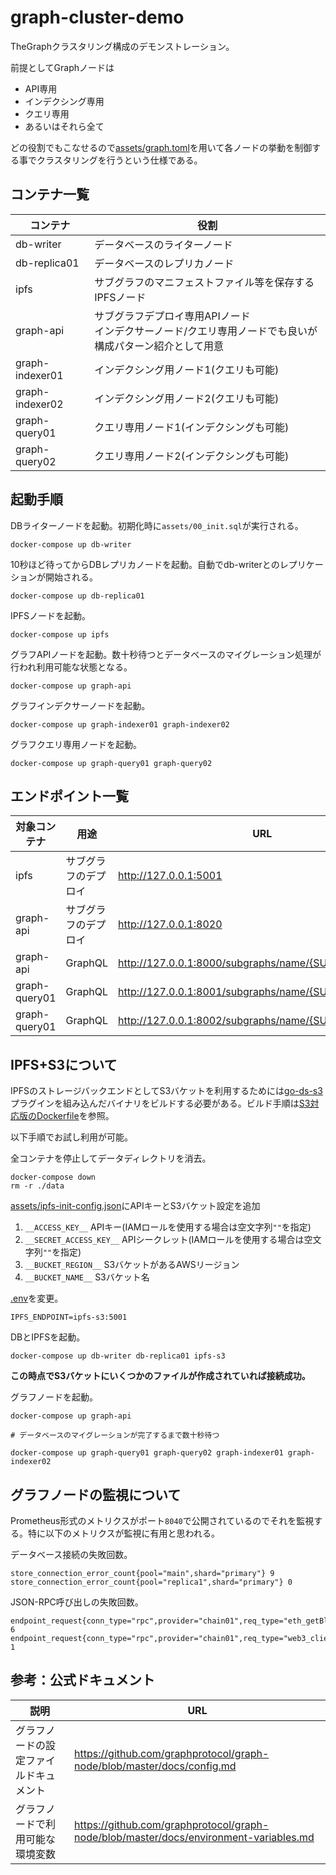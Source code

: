 # graph-cluster-demo
TheGraphクラスタリング構成のデモンストレーション。

前提としてGraphノードは

- API専用
- インデクシング専用
- クエリ専用
- あるいはそれら全て

どの役割でもこなせるので[assets/graph.toml](assets/graph.toml)を用いて各ノードの挙動を制御する事でクラスタリングを行うという仕様である。


## コンテナ一覧
| コンテナ | 役割 
| --- | --- |
| db-writer | データベースのライターノード |
| db-replica01 | データベースのレプリカノード |
| ipfs | サブグラフのマニフェストファイル等を保存するIPFSノード |
| graph-api | サブグラフデプロイ専用APIノード <br /> インデクサーノード/クエリ専用ノードでも良いが構成パターン紹介として用意 |
| graph-indexer01 | インデクシング用ノード1(クエリも可能) |
| graph-indexer02 | インデクシング用ノード2(クエリも可能) |
| graph-query01 | クエリ専用ノード1(インデクシングも可能) |
| graph-query02 | クエリ専用ノード2(インデクシングも可能) |


## 起動手順
DBライターノードを起動。初期化時に`assets/00_init.sql`が実行される。
```shell
docker-compose up db-writer
```

10秒ほど待ってからDBレプリカノードを起動。自動でdb-writerとのレプリケーションが開始される。
```shell
docker-compose up db-replica01
```

IPFSノードを起動。
```shell
docker-compose up ipfs
```

グラフAPIノードを起動。数十秒待つとデータベースのマイグレーション処理が行われ利用可能な状態となる。
```shell
docker-compose up graph-api
```

グラフインデクサーノードを起動。
```shell
docker-compose up graph-indexer01 graph-indexer02
```

グラフクエリ専用ノードを起動。
```shell
docker-compose up graph-query01 graph-query02
```


## エンドポイント一覧
| 対象コンテナ | 用途 | URL |
| --- | --- | --- |
| ipfs | サブグラフのデプロイ | http://127.0.0.1:5001 |
| graph-api | サブグラフのデプロイ | http://127.0.0.1:8020 |
| graph-api | GraphQL | http://127.0.0.1:8000/subgraphs/name/{SUBGRAPH_NAME} |
| graph-query01 | GraphQL | http://127.0.0.1:8001/subgraphs/name/{SUBGRAPH_NAME} |
| graph-query01 | GraphQL | http://127.0.0.1:8002/subgraphs/name/{SUBGRAPH_NAME} |


## IPFS+S3について
IPFSのストレージバックエンドとしてS3バケットを利用するためには[go-ds-s3](https://github.com/ipfs/go-ds-s3)プラグインを組み込んだバイナリをビルドする必要がある。ビルド手順は[S3対応版のDockerfile](dockerfiles/Dockerfile.ipfs)を参照。

以下手順でお試し利用が可能。

全コンテナを停止してデータディレクトリを消去。
```shell
docker-compose down
rm -r ./data
```

[assets/ipfs-init-config.json](assets/ipfs-init-config.json)にAPIキーとS3バケット設定を追加
1. `__ACCESS_KEY__` APIキー(IAMロールを使用する場合は空文字列`""`を指定)
2. `__SECRET_ACCESS_KEY__` APIシークレット(IAMロールを使用する場合は空文字列`""`を指定)
3. `__BUCKET_REGION__` S3バケットがあるAWSリージョン
4. `__BUCKET_NAME__` S3バケット名

[.env](.env)を変更。
```dotenv
IPFS_ENDPOINT=ipfs-s3:5001
```

DBとIPFSを起動。
```shell
docker-compose up db-writer db-replica01 ipfs-s3
```

**この時点でS3バケットにいくつかのファイルが作成されていれば接続成功。**


グラフノードを起動。
```shell
docker-compose up graph-api

# データベースのマイグレーションが完了するまで数十秒待つ

docker-compose up graph-query01 graph-query02 graph-indexer01 graph-indexer02 
```


## グラフノードの監視について
Prometheus形式のメトリクスがポート`8040`で公開されているのでそれを監視する。特に以下のメトリクスが監視に有用と思われる。

データベース接続の失敗回数。
```shell
store_connection_error_count{pool="main",shard="primary"} 9
store_connection_error_count{pool="replica1",shard="primary"} 0
```

JSON-RPC呼び出しの失敗回数。
```shell
endpoint_request{conn_type="rpc",provider="chain01",req_type="eth_getBlockByNumber",result="failure"} 6
endpoint_request{conn_type="rpc",provider="chain01",req_type="web3_clientVersion",result="failure"} 1
```


## 参考：公式ドキュメント
| 説明 | URL |
| --- | --- |
| グラフノードの設定ファイルドキュメント | https://github.com/graphprotocol/graph-node/blob/master/docs/config.md |
| グラフノードで利用可能な環境変数 | https://github.com/graphprotocol/graph-node/blob/master/docs/environment-variables.md |
